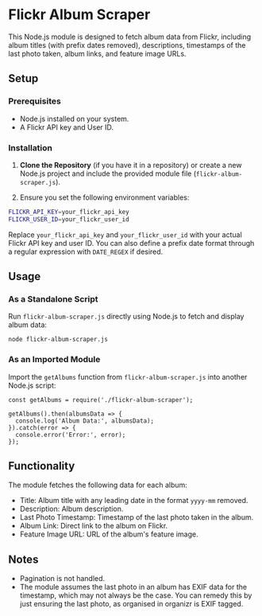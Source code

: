 # Flickr Album Scraper

This Node.js module is designed to fetch album data from Flickr, including album titles (with prefix dates removed), descriptions, timestamps of the last photo taken, album links, and feature image URLs.

## Setup

### Prerequisites

- Node.js installed on your system.
- A Flickr API key and User ID.

### Installation

1. **Clone the Repository** (if you have it in a repository) or create a new Node.js project and include the provided module file (`flickr-album-scraper.js`).

2. Ensure you set the following environment variables:

```sh
FLICKR_API_KEY=your_flickr_api_key
FLICKR_USER_ID=your_flickr_user_id
```

Replace `your_flickr_api_key` and `your_flickr_user_id` with your actual Flickr API key and user ID. You can also define a prefix date format through a regular expression with `DATE_REGEX` if desired.

## Usage

### As a Standalone Script

Run `flickr-album-scraper.js` directly using Node.js to fetch and display album data:

    node flickr-album-scraper.js

### As an Imported Module

Import the `getAlbums` function from `flickr-album-scraper.js` into another Node.js script:

```
const getAlbums = require('./flickr-album-scraper');

getAlbums().then(albumsData => {
  console.log('Album Data:', albumsData);
}).catch(error => {
  console.error('Error:', error);
});
```

## Functionality

The module fetches the following data for each album:

*  Title: Album title with any leading date in the format `yyyy-mm` removed.
*  Description: Album description.
*  Last Photo Timestamp: Timestamp of the last photo taken in the album.
*  Album Link: Direct link to the album on Flickr.
*  Feature Image URL: URL of the album's feature image.

## Notes

* Pagination is not handled.
* The module assumes the last photo in an album has EXIF data for the timestamp, which may not always be the case. You can remedy this by just ensuring the last photo, as organised in organizr is EXIF tagged.
